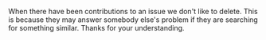 When there have been contributions to an issue we don't like to delete. This is because they may answer somebody else's problem if they are searching for something similar. Thanks for your understanding.
